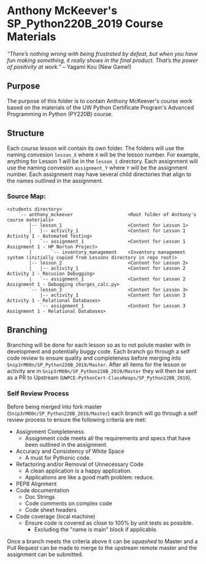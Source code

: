 # Anthony McKeever's SP_Python220B_2019 Course Materials

*“There’s nothing wrong with being frustrated by defeat, but when you have fun making something, it really shows in the final product. That’s the power of positivity at work.”* – Yagami Kou (New Game!)

## Purpose

The purpose of this folder is to contain Anthony McKeever's course work based on the materials of the UW Python Certificate Program's Advanced Programming in Python (PY220B) course.

## Structure

Each course lesson will contain its own folder.  The folders will use the naming convesion `lesson_X` where `X` will be the lesson number.  For example, anything for Lesson 1 will be in the `lesson_1` directory.  Each assignment will use the naming convesion `assignment_Y` where `Y` will be the assignment number.  Each assignment may have several child directories that align to the names outlined in the assignment.

### Source Map:
```
<students directory>
    `-- anthony_mckeever                    <Root folder of Anthony's course materials>
        |-- lesson_1                        <Content for Lesson 1>
        |   |-- activity_1                  <Content for Lesson 1 Activity 1 - Automated Testing>
        |   `-- assignment_1                <Content for Lesson 1 Assignment 1 - HP Norton Project>
        |       `-- inventory_management    <Inventory management system (initially copied from Lessons directory in repo root)>
        |-- lesson_2                        <Content for Lesson 2>
        |   |-- activity_1                  <Content for Lesson 2 Activity 1 - Recusion Debugging>
        |   `-- assignment_1                <Content for Lesson 2 Assignment 1 - Debugging charges_calc.py>
        `-- lesson_3                        <Content for Lesson 3>
            |-- activity_1                  <Content for Lesson 3 Activity 1 - Relational Databases>
            `-- assignment_1                <Content for Lesson 3 Assignment 1 - Relational Databases>
```

## Branching

Branching will be done for each lesson so as to not polute master with in development and potentially buggy code.  Each branch go through a self code review to ensure quality and completeness before merging into `Snip3rM00n/SP_Python220B_2019/Master`.  After all items for the lesson or activity are in `Snip3rM00n/SP_Python220B_2019/Master` they will then be sent as a PR to Upstream (`UWPCE-PythonCert-ClassReops/SP_Python220B_2019`).

### Self Review Process

Before being merged into fork master (`Snip3rM00n/SP_Python220B_2019/Master`) each branch will go through a self review process to ensure the following criteria are met:
* Assignment Completeness
    * Assignment code meets all the requirements and specs that have been outlined in the assignment.
* Accuracy and Consistency of White Space
    * A must for Pythonic code.
* Refactoring and/or Removal of Unnecessary Code
    * A clean application is a happy application.
    * Applications are like a good math problem: reduce.
* PEP8 Alignment
* Code documentation
    * Doc Strings
    * Code comments on complex code
    * Code sheet headers
* Code coverage (local machine)
    * Ensure code is covered as close to 100% by unit tests as possible.
        * Excluding the "name is main" block if applicable.

Once a branch meets the criteria above it can be *squashed* to Master and a Pull Request can be made to merge to the upstream remote master and the assignment can be submitted.